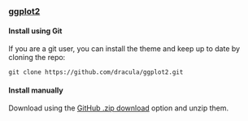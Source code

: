 ### [ggplot2](https://github.com/tidyverse/ggplot2)

#### Install using Git

If you are a git user, you can install the theme and keep up to date by cloning the repo:

    git clone https://github.com/dracula/ggplot2.git

#### Install manually

Download using the [GitHub .zip download](https://github.com/dracula/ggplot2/archive/main.zip) option and unzip them.
